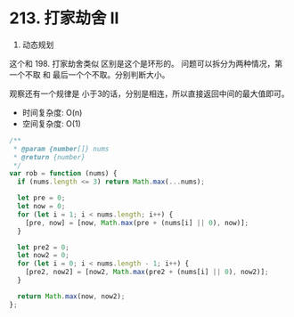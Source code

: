 # 213. 打家劫舍 II

1. 动态规划

这个和 198. 打家劫舍类似 区别是这个是环形的。 问题可以拆分为两种情况，第一个不取 和 最后一个个不取。分别判断大小。

观察还有一个规律是 小于3的话，分别是相连，所以直接返回中间的最大值即可。

* 时间复杂度: O(n)
* 空间复杂度: O(1)

```js
/**
 * @param {number[]} nums
 * @return {number}
 */
var rob = function (nums) {
  if (nums.length <= 3) return Math.max(...nums);

  let pre = 0;
  let now = 0;
  for (let i = 1; i < nums.length; i++) {
    [pre, now] = [now, Math.max(pre + (nums[i] || 0), now)];
  }

  let pre2 = 0;
  let now2 = 0;
  for (let i = 0; i < nums.length - 1; i++) {
    [pre2, now2] = [now2, Math.max(pre2 + (nums[i] || 0), now2)];
  }

  return Math.max(now, now2);
};
```